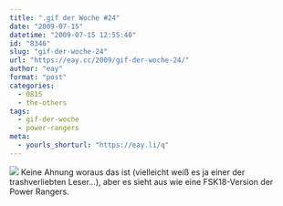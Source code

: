 ```yaml
---
title: ".gif der Woche #24"
date: "2009-07-15"
datetime: "2009-07-15 12:55:40"
id: "8346"
slug: "gif-der-woche-24"
url: "https://eay.cc/2009/gif-der-woche-24/"
author: "eay"
format: "post"
categories:
  - 0815
  - the-others
tags:
  - gif-der-woche
  - power-rangers
meta:
  - yourls_shorturl: "https://eay.li/q"
---
```


![](https://eay.cc/uploads/2009/powerspalter.gif) Keine Ahnung woraus das ist (vielleicht weiß es ja einer der trashverliebten Leser...), aber es sieht aus wie eine FSK18-Version der Power Rangers.
